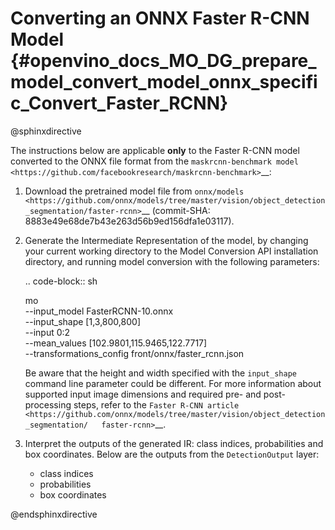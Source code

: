 # Converting an ONNX Faster R-CNN Model {#openvino_docs_MO_DG_prepare_model_convert_model_onnx_specific_Convert_Faster_RCNN}

@sphinxdirective

The instructions below are applicable **only** to the Faster R-CNN model converted to the ONNX file format from the `maskrcnn-benchmark model <https://github.com/facebookresearch/maskrcnn-benchmark>`__:

1. Download the pretrained model file from `onnx/models <https://github.com/onnx/models/tree/master/vision/object_detection_segmentation/faster-rcnn>`__ (commit-SHA: 8883e49e68de7b43e263d56b9ed156dfa1e03117).

2. Generate the Intermediate Representation of the model, by changing your current working directory to the Model Conversion API installation directory, and running model conversion with the following parameters:

   .. code-block:: sh

      mo \
      --input_model FasterRCNN-10.onnx \
      --input_shape [1,3,800,800] \
      --input 0:2 \
      --mean_values [102.9801,115.9465,122.7717] \
      --transformations_config front/onnx/faster_rcnn.json


   Be aware that the height and width specified with the ``input_shape`` command line parameter could be different. For more information about supported input image dimensions    and required pre- and post-processing steps, refer to the `Faster R-CNN article <https://github.com/onnx/models/tree/master/vision/object_detection_segmentation/   faster-rcnn>`__.

3. Interpret the outputs of the generated IR: class indices, probabilities and box coordinates. Below are the outputs from the ``DetectionOutput`` layer:

   * class indices
   * probabilities
   * box coordinates

@endsphinxdirective

